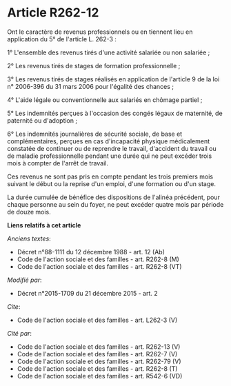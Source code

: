 # Article R262-12

Ont le caractère de revenus professionnels ou en tiennent lieu en application du 5° de l'article L. 262-3 : 

1° L'ensemble des revenus tirés d'une activité salariée ou non salariée ; 

2° Les revenus tirés de stages de formation professionnelle ; 

3° Les revenus tirés de stages réalisés en application de l'article 9 de la loi n° 2006-396 du 31 mars 2006 pour l'égalité
des chances ; 

4° L'aide légale ou conventionnelle aux salariés en chômage partiel ; 

5° Les indemnités perçues à l'occasion des congés légaux de maternité, de paternité ou d'adoption ; 

6° Les indemnités journalières de sécurité sociale, de base et complémentaires, perçues en cas d'incapacité physique
médicalement constatée de continuer ou de reprendre le travail, d'accident du travail ou de maladie professionnelle pendant
une durée qui ne peut excéder trois mois à compter de l'arrêt de travail. 

Ces revenus ne sont pas pris en compte pendant les trois premiers mois suivant le début ou la reprise d'un emploi, d'une
formation ou d'un stage. 

La durée cumulée de bénéfice des dispositions de l'alinéa précédent, pour chaque personne au sein du foyer, ne peut excéder
quatre mois par période de douze mois.

**Liens relatifs à cet article**

_Anciens textes_:

  - Décret n°88-1111 du 12 décembre 1988 - art. 12 (Ab)
  - Code de l'action sociale et des familles - art. R262-8 (M)
  - Code de l'action sociale et des familles - art. R262-8 (VT)

_Modifié par_:

  - Décret n°2015-1709 du 21 décembre 2015 - art. 2

_Cite_:

  - Code de l'action sociale et des familles - art. L262-3 (V)

_Cité par_:

  - Code de l'action sociale et des familles - art. R262-13 (V)
  - Code de l'action sociale et des familles - art. R262-7 (V)
  - Code de l'action sociale et des familles - art. R262-79 (V)
  - Code de l'action sociale et des familles - art. R262-8 (T)
  - Code de l'action sociale et des familles - art. R542-6 (VD)
